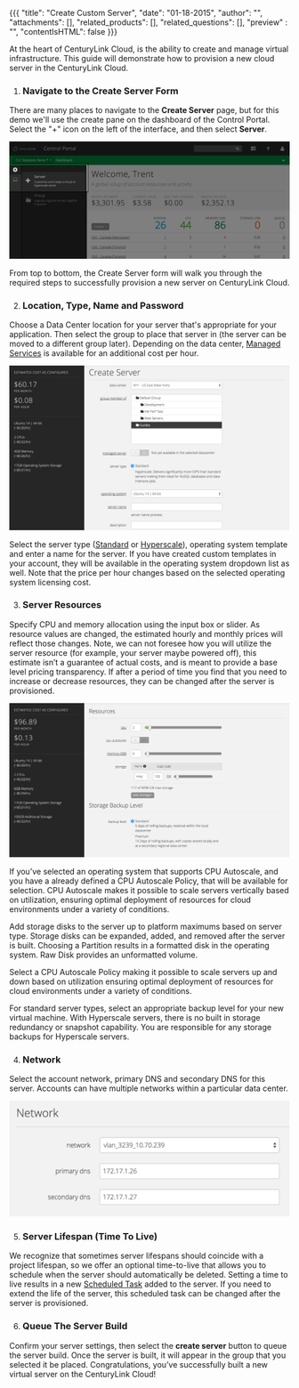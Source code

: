 {{{
  "title": "Create Custom Server",
  "date": "01-18-2015",
  "author": "",
  "attachments": [],
  "related_products": [],
  "related_questions": [],
  "preview" : "",
  "contentIsHTML": false
}}}

At the heart of CenturyLink Cloud, is the ability to create and manage virtual infrastructure. This guide will demonstrate how to provision a new cloud server in the CenturyLink Cloud.

1. ### Navigate to the Create Server Form

  There are many places to navigate to the **Create Server** page, but for this demo we'll use the create pane on the dashboard of the Control Portal. Select the "+" icon on the left of the interface, and then select **Server**.

  ![create server link on the dashboard in the Control Portal](../images/servers-create-1.png)

  From top to bottom, the Create Server form will walk you through the required steps to successfully provision a new server on CenturyLink Cloud.

2. ### Location, Type, Name and Password

  Choose a Data Center location for your server that's appropriate for your application. Then select the group to place that server in (the server can be moved to a different group later). Depending on the data center, [Managed Services](http://www.centurylinkcloud.com/managed-services/) is available for an additional cost per hour.

  ![Server Create](../images/servers-create-2.png)

  Select the server type ([Standard](http://www.centurylinkcloud.com/servers) or [Hyperscale](http://www.centurylinkcloud.com/hyperscale)), operating system template and enter a name for the server. If you have created custom templates in your account, they will be available in the operating system dropdown list as well. Note that the price per hour changes based on the selected operating system licensing cost.

3. ### Server Resources

  Specify CPU and memory allocation using the input box or slider. As resource values are changed, the estimated hourly and monthly prices will reflect those changes. Note, we can not foresee how you will utilize the server resource (for example, your server maybe powered off), this estimate isn’t a guarantee of actual costs, and is meant to provide a base level pricing transparency. If after a period of time you find that you need to increase or decrease resources, they can be changed after the server is provisioned.

  ![Server Create](../images/servers-create-3.png)

  If you’ve selected an operating system that supports CPU Autoscale, and you have a already defined a CPU Autoscale Policy, that will be available for selection. CPU Autoscale makes it possible to scale servers vertically based on utilization, ensuring optimal deployment of resources for cloud environments under a variety of conditions.

  Add storage disks to the server up to platform maximums based on server type. Storage disks can be expanded, added, and removed after the server is built. Choosing a Partition results in a formatted disk in the operating system. Raw Disk provides an unformatted volume.

  Select a CPU Autoscale Policy making it possible to scale servers up and down based on utilization ensuring optimal deployment of resources for cloud environments under a variety of conditions.

  For standard server types, select an appropriate backup level for your new virtual machine. With Hyperscale servers, there is no built in storage redundancy or snapshot capability. You are responsible for any storage backups for Hyperscale servers.

4. ### Network

  Select the account network, primary DNS and secondary DNS for this server. Accounts can have multiple networks within a particular data center.

  ![Server Create](../images/servers-create-4.png)

5. ### Server Lifespan (Time To Live)

  We recognize that sometimes server lifespans should coincide with a project lifespan, so we offer an optional time-to-live that allows you to schedule when the server should automatically be deleted. Setting a time to live results in a new [Scheduled Task](http://www.centurylinkcloud.com/scheduling) added to the server. If you need to extend the life of the server, this scheduled task can be changed after the server is provisioned.

6. ### Queue The Server Build

  Confirm your server settings, then select the **create server** button to queue the server build. Once the server is built, it will appear in the group that you selected it be placed. Congratulations, you’ve successfully built a new virtual server on the CenturyLink Cloud!
